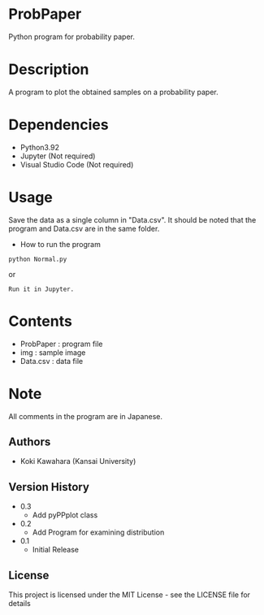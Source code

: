 # ProbPaper
Python program for probability paper.

# Description
A program to plot the obtained samples on a probability paper.

# Dependencies
- Python3.92
- Jupyter (Not required)
- Visual Studio Code (Not required)

# Usage
Save the data as a single column in "Data.csv".
It should be noted that the program and Data.csv are in the same folder.

* How to run the program
```
python Normal.py
```

or
```
Run it in Jupyter.
```

# Contents
- ProbPaper : program file
- img : sample image
- Data.csv : data file

# Note
All comments in the program are in Japanese.

## Authors
- Koki Kawahara (Kansai University)

## Version History
* 0.3
   * Add pyPPplot class
* 0.2
   * Add Program for examining distribution
* 0.1
   * Initial Release


## License

This project is licensed under the MIT License - see the LICENSE file for details
